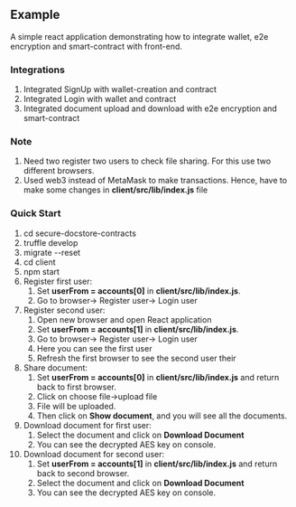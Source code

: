 ## Example 

A simple react application demonstrating how to 
integrate wallet, e2e encryption and smart-contract with
front-end.

### Integrations 
1. Integrated SignUp with wallet-creation and contract
2. Integrated Login with wallet and contract
3. Integrated document upload and download with e2e encryption
and smart-contract

### Note
1. Need two register two users to check file sharing. For this use
two different browsers. 
2. Used web3 instead of MetaMask to make transactions. Hence, have to 
make some changes in **client/src/lib/index.js** file

### Quick Start
1. cd secure-docstore-contracts
2. truffle develop
3. migrate --reset
4. cd client
5. npm start
6. Register first user:
    1. Set **userFrom = accounts[0]** in **client/src/lib/index.js**.
    2. Go to browser-> Register user-> Login user
7. Register second user:
    1. Open new browser and open React application
    2. Set **userFrom = accounts[1]** in **client/src/lib/index.js**.
    3. Go to browser-> Register user-> Login user
    4. Here you can see the first user
    5. Refresh the first browser to see the second user their
8. Share document:
    1. Set **userFrom = accounts[0]** in **client/src/lib/index.js**
    and return back to first browser.
    2. Click on choose file->upload file
    3. File will be uploaded.
    4. Then click on **Show document**, and you will see all the documents.
9. Download document for first user:
    1. Select the document and click on **Download Document**
    2. You can see the decrypted AES key on console.
10. Download document for second user:
    1. Set **userFrom = accounts[1]** in **client/src/lib/index.js**
    and return back to second browser.
    1. Select the document and click on **Download Document**
    2. You can see the decrypted AES key on console.

